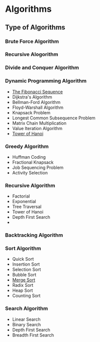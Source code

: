 # Algorithms

## Type of Algorithms

### Brute Force Algorithm

### Recursive Alogorithm

### Divide and Conquer Algorithm

### Dynamic Programming Algorithm
- [The Fibonacci Sequence](https://github.com/fralabi/CybergroundCoding/blob/main/Algorithms/FibonacciSequence.cpp)
- Dijkstra's Algorithm
- Bellman-Ford Algorithm
- Floyd-Warshall Algorithm
- Knapsack Problem
- Longest Common Subsequence Problem
- Matrix Chain Multiplication
- Value Iteration Algorithm
- [Tower of Hanoi](https://github.com/fralabi/CybergroundCoding/blob/main/Algorithms/TowerOfHanoi.cpp)

### Greedy Algorithm
- Huffman Coding
- Fractional Knapsack
- Job Sequencing Problem
- Activity Selection

### Recursive Algorithm
- Factorial
- Exponential
- Tree Traversal
- Tower of Hanoi
- Depth First Search
- 
### Backtracking Algorithm

### Sort Algorithm
- Quick Sort
- Insertion Sort
- Selection Sort
- Bubble Sort
- [Merge Sort](https://github.com/fralabi/CybergroundCoding/blob/main/Algorithms/MergeSort.cpp)
- Radix Sort
- Heap Sort
- Counting Sort

### Search Algorithm
- Linear Search
- Binary Search
- Depth First Search
- Breadth First Search


